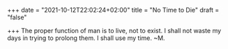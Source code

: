 +++
date = "2021-10-12T22:02:24+02:00"
title = "No Time to Die"
draft = "false"

+++
The proper function of man is to live, not to exist. I shall not waste my days in trying to prolong them. I shall use my time.
~M.